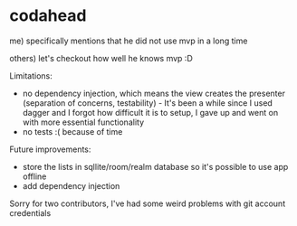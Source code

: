 # codahead

me) specifically mentions that he did not use mvp in a long time

others) let's checkout how well he knows mvp :D

Limitations:
- no dependency injection, which means the view creates the presenter (separation of concerns, testability) - It's been a while since I used
dagger and I forgot how difficult it is to setup, I gave up and went on with more essential functionality
- no tests :( because of time

Future improvements:
- store the lists in sqllite/room/realm database so it's possible to use app offline
- add dependency injection

Sorry for two contributors, I've had some weird problems with git account credentials
